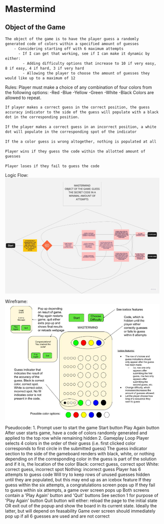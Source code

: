 # Mastermind

## Object of the Game

    The object of the game is to have the player guess a randomly generated code of colors within a specified amount of guesses
        - Considering starting off with 6 maximum attempts
          - If I can get that working, see if I can make it dynamic by either:
            - Adding difficulty options that increase to 10 if very easy, 8 if easy, 4 if hard, 3 if very hard
            - Allowing the player to choose the amount of guesses they would like up to a maximum of 12

Rules:
    Player must make a choice of any combination of four colors from the following options:
        -Red
        -Blue
        -Yellow
        -Green
        -White
        -Black
            Colors are allowed to repeat.

    If player makes a correct guess in the correct position, the guess accuracy indicator to the side of the guess will populate with a black dot in the corresponding position.

    If the player makes a correct guess in an incorrect position, a white dot will populate in the corresponding spot of the indicator
    
    If the a color guess is wrong altogether, nothing is populated at all

    Player wins if they guess the code within the allotted amount of guesses

    Player loses if they fail to guess the code

Logic Flow: ![Mastermind Logic Flow](image.png)

Wireframe: ![Mastermind Wireframe](image-1.png)

Pseudocode:
    1. Prompt user to start the game
        Start button
        Play Again button
        After user starts game, have a code of colors randomly generated and applied to the top row while remaining hidden
    2. Gameplay Loop
        Player selects 4 colors in the order of their guess (i.e. first clicked color corresponds to first circle in the submitted guess)
        The guess indicator section to the side of the gameboard renders with black, white, or nothing depending on if the corresponding color in the guess is part of the solution and if it is, the location of the color
            Black: correct guess, correct spot
            White: correct guess, incorrect spot
            Nothing: incorrect guess
        Player has 6 attempts to guess code
            Will try to keep rows of unused guesses hidden until they are populated, but this may end up as an icebox feature
            If they guess within the six attempts, a congratulations screen pops up
            If they fail to guess within six attempts, a game over screen pops up
                Both screens contain a 'Play Again' button and 'Quit' buttons
                    See section 1 for purpose of 'Play Again' button
                    Quit button will either: reload the page to the initial state OR exit out of the popup and show the board in its current state. Ideally the latter, but will depend on feasability
                    Game over screen should immediately pop up if all 6 guesses are used and are not correct
